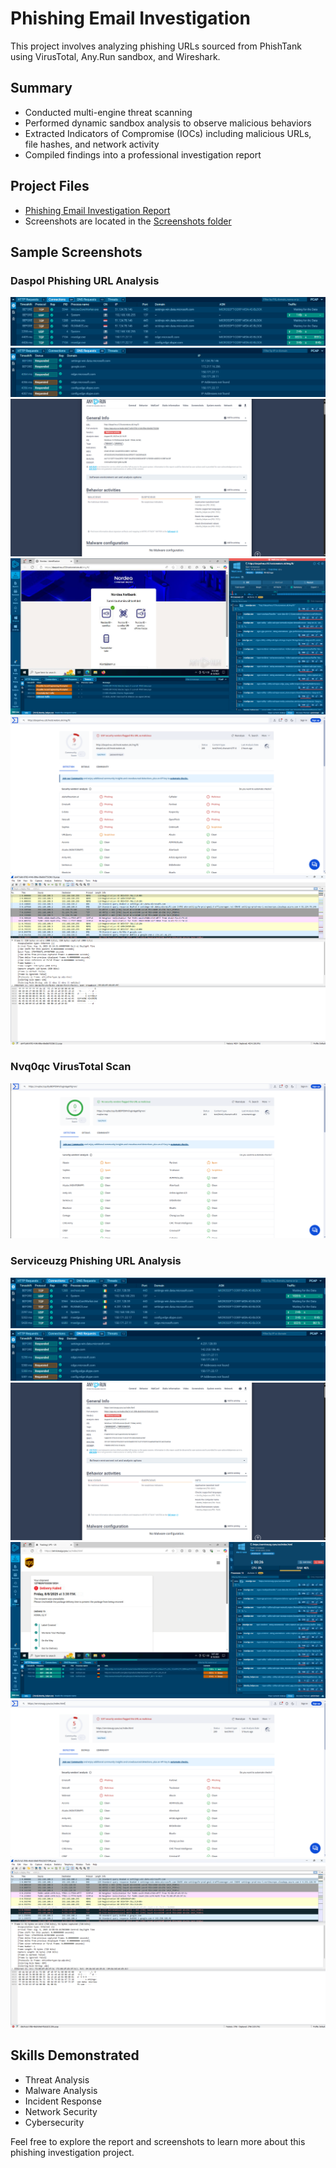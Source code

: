 # Phishing Email Investigation

This project involves analyzing phishing URLs sourced from PhishTank using VirusTotal, Any.Run sandbox, and Wireshark.

## Summary
- Conducted multi-engine threat scanning  
- Performed dynamic sandbox analysis to observe malicious behaviors  
- Extracted Indicators of Compromise (IOCs) including malicious URLs, file hashes, and network activity  
- Compiled findings into a professional investigation report  

## Project Files
- [Phishing Email Investigation Report](Phishing_Email_Investigation_Report.pdf)  
- Screenshots are located in the  [Screenshots folder](screenshots)

## Sample Screenshots

### Daspol Phishing URL Analysis
![Daspol Connections](screenshots/Daspol_Connections.png)  
![Daspol DNS Requests](screenshots/Daspol_DNS_Requests.png)  
![Daspol Dynamic Analysis](screenshots/Daspol_Dynamic_Analysis.png)  
![Daspol Overview](screenshots/Daspol_Overview.png)  
![Daspol VirusTotal Scan Results](screenshots/Daspol_VirusTotal_Scan_Results.png)  
![Daspol Wireshark DNS Request Capture](screenshots/Daspol_Wireshark_DNS_Request_Capture.png)  

### Nvq0qc VirusTotal Scan
![Nvq0qc VirusTotal Scan Results](screenshots/Nvq0qc_VirusTotal_Scan_Results.png)  

### Serviceuzg Phishing URL Analysis
![Serviceuzg Connections](screenshots/Serviceuzg_Connections.png)  
![Serviceuzg DNS Requests](screenshots/Serviceuzg_DNS_Requests.png)  
![Serviceuzg Dynamic Analysis](screenshots/Serviceuzg_Dynamic_Analysis.png)  
![Serviceuzg Overview](screenshots/Serviceuzg_Overview.png)  
![Serviceuzg VirusTotal Scan Results](screenshots/Serviceuzg_VirusTotal_Scan_Results.png)  
![Serviceuzg Wireshark DNS Request Capture](screenshots/Serviceuzg_Wireshark_DNS_Request_Capture.png)  

## Skills Demonstrated
- Threat Analysis  
- Malware Analysis  
- Incident Response  
- Network Security  
- Cybersecurity  

Feel free to explore the report and screenshots to learn more about this phishing investigation project.
